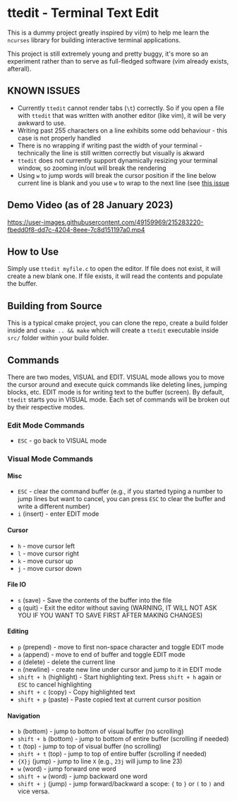 # ttedit - Terminal Text Edit
This is a dummy project greatly inspired by vi(m) to help me learn the `ncurses` library for building interactive terminal applications.

This project is still extremely young and pretty buggy, it's more so an experiment rather than to serve as full-fledged software (vim already exists, afterall).

## KNOWN ISSUES
* Currently `ttedit` cannot render tabs (`\t`) correctly. So if you open a file with `ttedit` that was written with another editor (like vim), it will be very awkward to use.
* Writing past 255 characters on a line exhibits some odd behaviour - this case is not properly handled
* There is no wrapping if writing past the width of your terminal - technically the line is still written correctly but visually is akward
* `ttedit` does not currently support dynamically resizing your terminal window, so zooming in/out will break the rendering
* Using `w` to jump words will break the cursor position if the line below current line is blank and you use `w` to wrap to the next line (see [this issue](https://github.com/Kiyoshika/ttedit/issues/33)

## Demo Video (as of 28 January 2023)
https://user-images.githubusercontent.com/49159969/215283220-fbedd0f8-dd7c-4204-8eee-7c8d151197a0.mp4

## How to Use
Simply use `ttedit myfile.c` to open the editor. If file does not exist, it will create a new blank one. If file exists, it will read the contents and populate the buffer.

## Building from Source
This is a typical cmake project, you can clone the repo, create a build folder inside and `cmake .. && make` which will create a `ttedit` executable inside `src/` folder within your build folder.

## Commands
There are two modes, VISUAL and EDIT. VISUAL mode allows you to move the cursor around and execute quick commands like deleting lines, jumping blocks, etc. EDIT mode is for writing text to the buffer (screen). By default, `ttedit` starts you in VISUAL mode. Each set of commands will be broken out by their respective modes.

### Edit Mode Commands
* `ESC` - go back to VISUAL mode

### Visual Mode Commands
#### Misc
* `ESC` - clear the command buffer (e.g., if you started typing a number to jump lines but want to cancel, you can press `ESC` to clear the buffer and write a different number)
* `i` (insert) - enter EDIT mode
#### Cursor
* `h` - move cursor left
* `l` - move cursor right
* `k` - move cursor up
* `j` - move cursor down
#### File IO
* `s` (save) - Save the contents of the buffer into the file
* `q` (quit) - Exit the editor without saving (WARNING, IT WILL NOT ASK YOU IF YOU WANT TO SAVE FIRST AFTER MAKING CHANGES)
#### Editing
* `p` (prepend) - move to first non-space character and toggle EDIT mode
* `a` (append) - move to end of buffer and toggle EDIT mode
* `d` (delete) - delete the current line
* `n` (newline) - create new line under cursor and jump to it in EDIT mode
* `shift + h` (highlight) - Start highlighting text. Press `shift + h` again or `ESC` to cancel highlighting
* `shift + c` (copy) - Copy highlighted text
* `shift + p` (paste) - Paste copied text at current cursor position
#### Navigation
* `b` (bottom) - jump to bottom of visual buffer (no scrolling)
* `shift + b` (bottom) - jump to bottom of entire buffer (scrolling if needed)
* `t` (top) - jump to top of visual buffer (no scrolling)
* `shift + t` (top) - jump to top of entire buffer (scrolling if needed)
* `{X}j` (jump) - jump to line `X` (e.g., `23j` will jump to line 23)
* `w` (word) - jump forward one word
* `shift + w` (word) - jump backward one word
* `shift + j` (jump) - jump forward/backward a scope: `{` to `}` or `(` to `)` and vice versa.
